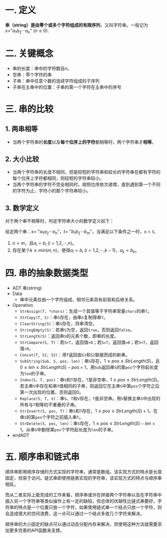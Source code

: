 # 一. 定义

**串（string）**是由零个或多个字符组成的**有限序列**，又叫字符串。一般记为$s=$"$a_1a_2$···$a_n$" $(n\geqslant 0)$.



# 二. 关键概念

-   串的长度：串中的字符数目$n$。
-   空串：零个字符的串
-   子串：串中任意个数的连续字符组成的子序列
-   子串在主串中的位置：子串的第一个字符在主串中的序号



# 三. 串的比较

## 1. 两串相等

-   当两个字符串的**长度**以及**每个位序上的字符**都相等时，两个字符串才**相等**。



## 2. 大小比较

-   当两个字符串的长度不相同，但是较短的字符串和较长的字符串在都有字符的每个位序上字符都相同，则较短的字符串较小。
-   当两个字符串的字符不完全相同时，按照位序依次递增，直到遇到第一个不同的字符为止，字符小的那个字符串较小。



## 3. 数学定义

对于两个串不相等时，判定字符串大小的数学定义如下：

给定两个串：$s=$ "$a_1a_2$···$a_n$"，$t=$ "$b_1b_2$···$b_m$"，当满足以下条件之一时，$s<t$。

1.   $n<m$，且$a_i=b_i$ ($i=1$,$2$,···,$n$)。
2.   存在某个$k\leqslant min(m, n)$，使得$a_i=b_i$ ($i=1$,$2$,···,$k-1$)，$a_k<b_k$。



# 四. 串的抽象数据类型

-   ADT 串(string)
-   Data
    -   串中元素仅由一个字符组成，相邻元素具有前驱和后继关系。
-   Operation
    -   `StrAssign(T, *chars)`：生成一个其值等于字符串常量`chars`的串`T`。
    -   `StrCopy(T, S)`：串`S`存在，由串`S`复制得串`T`。
    -   `ClearString(S)`：串`S`存在，将串清空。
    -   `StringEmpty(S)`：若串`S`为空，返回`true`，否则返回`false`。
    -   `StrLength(S)`：返回串`S`的元素个数，即串的长度。
    -   `StrCompare(S, T)`：若`S>T`，返回值`>0`；若`S=T`，返回值`=0`；若`S<T`，返回值`<0`。
    -   `Concat(T, S1, S2)`：用`T`返回由`S1`和`S2`联接而成的新串。
    -   `SubString(Sub, S, pos, len)`：串`S`存在，$1\leqslant pos\leqslant StrLength(S)$，且$0\leqslant len\leqslant StrLength(S)-pos+1$，用`Sub`返回串`S`的第`pos`个字符起长度为`len`的子串。
    -   `Index(S, T, pos)`：串`S`和`T`存在，`T`是非空串，$1\leqslant pos\leqslant StrLength(S)$。若主串`S`中存在和串`T`值相同的子串，则返回它在主串`S`中第`pos`个字符之后第一次出现的位置，否则返回0。
    -   `Replace(S, T, V)`：串`S`、`T`和`V`存在，`T`是非空串。用`V`替换主串`S`中出现的所有与`T`相等的不重叠的子串。
    -   `StrInsert(S, pos, T)`：串`S`和`T`存在，$1\leqslant pos\leqslant StrLength(S)+1$。在串`S`的第`pos`个字符之前插入串`T`。
    -   `StrDelete(S, pos, len)`：串`S`存在，$1\leqslant pos\leqslant StrLength(S)-len+1$。从串`S`中删除第`pos`个字符起长度为`len`的子串。
-   endADT



# 五. 顺序串和链式串

顺序串即用顺序存储的方式实现的字符串，通常是数组。该实现方式的特点是长度固定，但易于访问。链式串即使用链表实现的字符串，该实现方式的特点与顺序串相反。

而从二者实际上能完成的工作来看，顺序串或许在拼接两个字符串以及在字符串中插入另一个字符串等类似操作上有一定的缺陷，但总体的优越性比链式串要好。字符串的特点是一个位置只放一个字符，如果使用链式串一个结点只放一个字符，则会造成很大的空间浪费，这一点可以通过一个结点多放几个字符来解决。

顺序串的大小固定的缺点可以通过动态分配内存来解决，但使用这种方法就需要添加更多完善的API函数来支撑。
